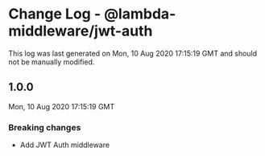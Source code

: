 # Change Log - @lambda-middleware/jwt-auth

This log was last generated on Mon, 10 Aug 2020 17:15:19 GMT and should not be manually modified.

## 1.0.0
Mon, 10 Aug 2020 17:15:19 GMT

### Breaking changes

- Add JWT Auth middleware

